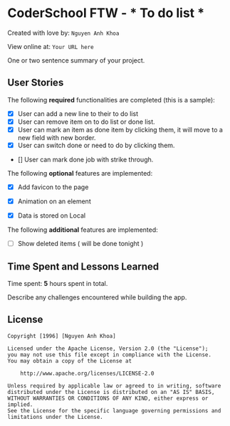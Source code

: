 # CoderSchool FTW - * To do list *

Created with love by: `Nguyen Anh Khoa`
  
View online at: `Your URL here`
  
One or two sentence summary of your project. 

## User Stories

The following **required** functionalities are completed (this is a sample):
* [x] User can add a new line to their to do list
* [x] User can remove item on to do list or done list.
* [x] User can mark an item as done item by clicking them, it will move to a new field with new border.
* [x] User can switch done or need to do by clicking them.
* []  User can mark done job with strike through.

The following **optional** features are implemented:

* [x] Add favicon to the page
* [x] Animation on an element
* [x] Data is stored on Local


The following **additional** features are implemented:

* [ ] Show deleted items ( will be done tonight )

## Time Spent and Lessons Learned

Time spent: **5** hours spent in total.

Describe any challenges encountered while building the app.

## License

    Copyright [1996] [Nguyen Anh Khoa]

    Licensed under the Apache License, Version 2.0 (the "License");
    you may not use this file except in compliance with the License.
    You may obtain a copy of the License at

        http://www.apache.org/licenses/LICENSE-2.0

    Unless required by applicable law or agreed to in writing, software
    distributed under the License is distributed on an "AS IS" BASIS,
    WITHOUT WARRANTIES OR CONDITIONS OF ANY KIND, either express or implied.
    See the License for the specific language governing permissions and
    limitations under the License.